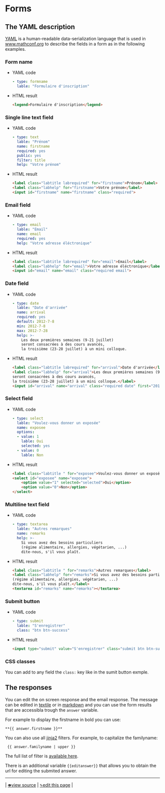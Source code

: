 # Forms

## The YAML description

[YAML](https://en.wikipedia.org/wiki/YAML) is a human-readable data-serialization language that is used in www.mathconf.org to describe the fields in a form as in the following examples.

### Form name

- YAML code

    ```yaml
    - type: formname
      lable: "Formulaire d'inscription"
    ```

- HTML result

    ```html
    <legend>Formulaire d'inscription</legend>
    ```

### Single line text field

- YAML code

    ```yaml
    - type: text
      lable: "Prénom"
      name: firstname
      required: yes
      public: yes
      filter: title
      help: "Votre prénom"
    ```

- HTML result

    ```html
    <label class="labtitle labrequired" for="firstname">Prénom</label>
    <label class="labhelp" for="firstname">Votre prénom</label>
    <input id="firstname" name="firstname" class="required">
    ```

### Email field

- YAML code

    ```yaml
    - type: email
      lable: "Email"
      name: email
      required: yes
      help: "Votre adresse éléctronique"
    ```

- HTML result

    ```html
    <label class="labtitle labrequired" for="email">Email</label>
    <label class="labhelp" for="email">Votre adresse éléctronique</label>
    <input id="email" name="email" class="required email">
    ```

### Date field

- YAML code

    ```yaml
    - type: date
      lable: "Date d'arrivée"
      name: arrival
      required: yes
      default: 2012-7-8
      min: 2012-7-8
      max: 2012-7-28
      help: >-
        Les deux premières semaines (9-21 juillet)
        seront consacrées à des cours avancés,
        la troisième (23-28 juillet) à un mini colloque.
    ```

- HTML result

    ```html
    <label class="labtitle labrequired" for="arrival">Date d'arrivée</label>
    <label class="labhelp" for="arrival">Les deux premières semaines (9-21 juillet)
    seront consacrées à des cours avancés,
    la troisième (23-28 juillet) à un mini colloque.</label>
    <input id="arrival" name="arrival" class="required date" first="2012-7-8" last="2012-7-28" default="2012-7-8">
    ```

### Select field

- YAML code

    ```yaml
    - type: select
      lable: "Voulez-vous donner un exposée"
      name: exposee
      options:
      - value: 1
        lable: Oui
        selected: yes
      - value: 0
        lable: Non
    ```

- HTML result

    ```html
    <label class="labtitle " for="exposee">Voulez-vous donner un exposée</label>
    <select id="exposee" name="exposee">
        <option value="1" selected="selected">Oui</option>
        <option value="0">Non</option>
    </select>
    ```

### Multiline text field

- YAML code

    ```yaml
    - type: textarea
      lable: "Autres remarques"
      name: remarks
      help: >-
        Si vous avez des besoins particuliers
        (régime alimentaire, allergies, végétarien, ...)
        dite-nous, s'il vous plaît.
    ```

- HTML result

    ```html
    <label class="labtitle " for="remarks">Autres remarques</label>
    <label class="labhelp" for="remarks">Si vous avez des besoins particuliers
    (régime alimentaire, allergies, végétarien, ...)
    dite-nous, s'il vous plaît.</label>
    <textarea id="remarks" name="remarks"></textarea>
    ```

### Submit button

- YAML code

    ```yaml
    - type: submit
      lable: "S'enregistrer"
      class: "btn btn-success"
    ```

- HTML result

    ```html
    <input type="submit" value="S'enregistrer" class="submit btn btn-success">
    ```

### CSS classes

You can add to any field the `class:` key like in the sumit button exmple.

## The responses

You can edit the on screen response and the email response. The message can be edited in [textile](textile.md) or in [markdown](markdown.md) and you can use the form results that are accessibla trough the `answer` variable.

For example to display the firstname in bold you can use:
<!-- {% raw %} -->
```
**{{ answer.firstname }}**
```
<!-- {% endraw %} -->
You can also use all [jinja2](http://jinja.pocoo.org/docs/) filters. For example, to capitalize the familyname:
<!-- {% raw %} -->
```
 {{ answer.familyname | upper }}
```
<!-- {% endraw %} -->
The full list of filter is [available here](http://wsgiarea.pocoo.org/jinja/docs/filters.html).

There is an additional variable <!-- {% raw %} -->`{{editanswer}}`<!-- {% endraw %} --> that allows you to obtain the url for editing the submited answer.

---
| [<small>👁</small>view source](https://github.com/mathconf/help/blob/master/forms.md) | [<small>✎</small>edit this page](https://github.com/mathconf/help/edit/master/forms.md) |
